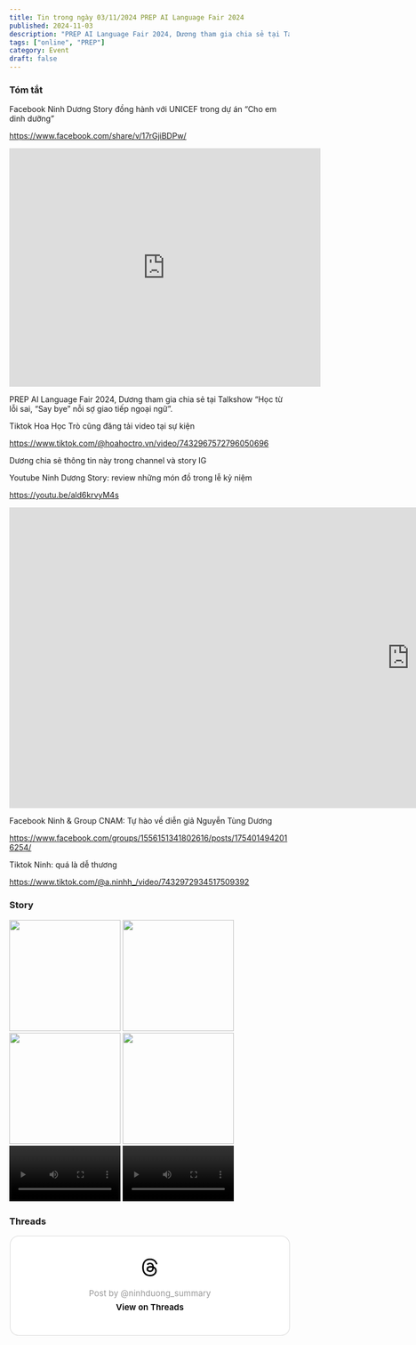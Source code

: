 ```yaml
---
title: Tin trong ngày 03/11/2024 PREP AI Language Fair 2024
published: 2024-11-03
description: "PREP AI Language Fair 2024, Dương tham gia chia sẻ tại Talkshow Học từ lỗi sai, Say bye nỗi sợ giao tiếp ngoại ngữ."
tags: ["online", "PREP"]
category: Event
draft: false
---
```


### Tóm tắt 


Facebook Ninh Dương Story đồng hành với UNICEF trong dự án “Cho em dinh dưỡng” 

https://www.facebook.com/share/v/17rGjiBDPw/

<iframe src="https://www.facebook.com/plugins/video.php?height=314&href=https%3A%2F%2Fwww.facebook.com%2FNinhDuongStory3616%2Fvideos%2F521493750724891%2F&show_text=true&width=560&t=0" width="560" height="429" style="border:none;overflow:hidden" scrolling="no" frameborder="0" allowfullscreen="true" allow="autoplay; clipboard-write; encrypted-media; picture-in-picture; web-share" allowFullScreen="true"></iframe>

PREP AI Language Fair 2024, Dương tham gia chia sẻ tại Talkshow “Học từ lỗi sai, “Say bye” nỗi sợ giao tiếp ngoại ngữ”.   

Tiktok Hoa Học Trò cũng đăng tải video tại sự kiện 

https://www.tiktok.com/@hoahoctro.vn/video/7432967572796050696

Dương chia sẻ thông tin này trong channel và story IG 

Youtube Ninh Dương Story: review những món đồ trong lễ kỷ niệm

https://youtu.be/ald6krvyM4s

<iframe width="1440" height="541" src="https://www.youtube.com/embed/ald6krvyM4s" title="Review vài món đồ trong lễ kỉ niệm của bọn mình - Ninh Dương daily" frameborder="0" allow="accelerometer; autoplay; clipboard-write; encrypted-media; gyroscope; picture-in-picture; web-share" referrerpolicy="strict-origin-when-cross-origin" allowfullscreen></iframe>

Facebook Ninh & Group CNAM: Tự hào về diễn giả Nguyễn Tùng Dương

https://www.facebook.com/groups/1556151341802616/posts/1754014942016254/

Tiktok Ninh: quá là dễ thương 

https://www.tiktok.com/@a.ninhh_/video/7432972934517509392


### Story 

<img width="200" src="https://github.com/user-attachments/assets/1b001f3c-4a84-42e7-8b97-9f40014094c2" />

<img width="200" src="https://github.com/user-attachments/assets/a7edf217-c74b-420d-a823-34bb21e17d51" />

<img width="200" src="https://github.com/user-attachments/assets/538e4dc7-d724-41ee-8aef-31723eca1436" />

<img width="200" src="https://github.com/user-attachments/assets/6e901a3c-a5b4-4646-aaf5-61d9659a3242" />

<video width="200" controls>
  <source type="video/mp4" src="https://github.com/user-attachments/assets/ebcb8653-f4cf-4d60-aeff-3c4b0c6b1e1e" >
</video>

<video width="200" controls>
  <source type="video/mp4" src="https://github.com/user-attachments/assets/8c1caa7d-55c1-47bd-a418-2d438b84e5a2" >
</video>


### Threads 

<blockquote class="text-post-media" data-text-post-permalink="https://www.threads.net/@ninhduong_summary/post/DB6haTqz0t9" data-text-post-version="0" id="ig-tp-DB6haTqz0t9" style=" background:#FFF; border-width: 1px; border-style: solid; border-color: #00000026; border-radius: 16px; max-width:540px; margin: 1px; min-width:270px; padding:0; width:99.375%; width:-webkit-calc(100% - 2px); width:calc(100% - 2px);"> <a href="https://www.threads.net/@ninhduong_summary/post/DB6haTqz0t9" style=" background:#FFFFFF; line-height:0; padding:0 0; text-align:center; text-decoration:none; width:100%; font-family: -apple-system, BlinkMacSystemFont, sans-serif;" target="_blank"> <div style=" padding: 40px; display: flex; flex-direction: column; align-items: center;"><div style=" display:block; height:32px; width:32px; padding-bottom:20px;"> <svg aria-label="Threads" height="32px" role="img" viewBox="0 0 192 192" width="32px" xmlns="http://www.w3.org/2000/svg"> <path d="M141.537 88.9883C140.71 88.5919 139.87 88.2104 139.019 87.8451C137.537 60.5382 122.616 44.905 97.5619 44.745C97.4484 44.7443 97.3355 44.7443 97.222 44.7443C82.2364 44.7443 69.7731 51.1409 62.102 62.7807L75.881 72.2328C81.6116 63.5383 90.6052 61.6848 97.2286 61.6848C97.3051 61.6848 97.3819 61.6848 97.4576 61.6855C105.707 61.7381 111.932 64.1366 115.961 68.814C118.893 72.2193 120.854 76.925 121.825 82.8638C114.511 81.6207 106.601 81.2385 98.145 81.7233C74.3247 83.0954 59.0111 96.9879 60.0396 116.292C60.5615 126.084 65.4397 134.508 73.775 140.011C80.8224 144.663 89.899 146.938 99.3323 146.423C111.79 145.74 121.563 140.987 128.381 132.296C133.559 125.696 136.834 117.143 138.28 106.366C144.217 109.949 148.617 114.664 151.047 120.332C155.179 129.967 155.42 145.8 142.501 158.708C131.182 170.016 117.576 174.908 97.0135 175.059C74.2042 174.89 56.9538 167.575 45.7381 153.317C35.2355 139.966 29.8077 120.682 29.6052 96C29.8077 71.3178 35.2355 52.0336 45.7381 38.6827C56.9538 24.4249 74.2039 17.11 97.0132 16.9405C119.988 17.1113 137.539 24.4614 149.184 38.788C154.894 45.8136 159.199 54.6488 162.037 64.9503L178.184 60.6422C174.744 47.9622 169.331 37.0357 161.965 27.974C147.036 9.60668 125.202 0.195148 97.0695 0H96.9569C68.8816 0.19447 47.2921 9.6418 32.7883 28.0793C19.8819 44.4864 13.2244 67.3157 13.0007 95.9325L13 96L13.0007 96.0675C13.2244 124.684 19.8819 147.514 32.7883 163.921C47.2921 182.358 68.8816 191.806 96.9569 192H97.0695C122.03 191.827 139.624 185.292 154.118 170.811C173.081 151.866 172.51 128.119 166.26 113.541C161.776 103.087 153.227 94.5962 141.537 88.9883ZM98.4405 129.507C88.0005 130.095 77.1544 125.409 76.6196 115.372C76.2232 107.93 81.9158 99.626 99.0812 98.6368C101.047 98.5234 102.976 98.468 104.871 98.468C111.106 98.468 116.939 99.0737 122.242 100.233C120.264 124.935 108.662 128.946 98.4405 129.507Z" /></svg></div> <div style=" font-size: 15px; line-height: 21px; color: #999999; font-weight: 400; padding-bottom: 4px; "> Post by @ninhduong_summary</div> <div style=" font-size: 15px; line-height: 21px; color: #000000; font-weight: 600; "> View on Threads</div></div></a></blockquote>
<script async src="https://www.threads.net/embed.js"></script>